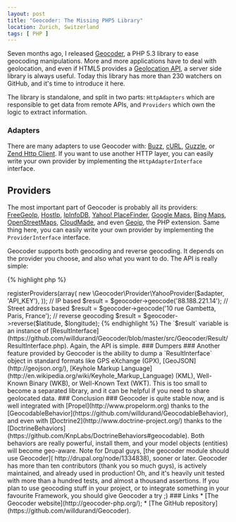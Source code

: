 ```yaml
---
layout: post
title: "Geocoder: The Missing PHP5 Library"
location: Zurich, Switzerland
tags: [ PHP ]
---
```


Seven months ago, I released [Geocoder](https://github.com/willdurand/Geocoder),
a PHP 5.3 library to ease geocoding manipulations. More and more applications
have to deal with geolocation, and even if HTML5 provides a [Geolocation
API](http://www.w3.org/TR/geolocation-API/), a server side library is
always useful. Today this library has more than 230 watchers on GitHub, and it's
time to introduce it here.

The library is standalone, and split in two parts: `HttpAdapters` which
are responsible to get data from remote APIs, and `Providers` which own the
logic to extract information.

### Adapters ###

There are many adapters to use Geocoder with:
[Buzz](https://github.com/kriswallsmith/Buzz),
[cURL](http://php.net/manual/book.curl.php),
[Guzzle](https://github.com/guzzle/guzzle), or [Zend Http
Client](http://framework.zend.com/manual/en/zend.http.client.html).
If you want to use another HTTP layer, you can easily write your own provider by
implementing the `HttpAdapterInterface` interface.


## Providers ###

The most important part of Geocoder is probably all its providers:
[FreeGeoIp](http://freegeoip.net/static/index.html),
[HostIp](http://www.hostip.info/), [IpInfoDB](http://www.ipinfodb.com/), [Yahoo!
PlaceFinder](http://developer.yahoo.com/geo/placefinder/), [Google
Maps](http://code.google.com/apis/maps/documentation/geocoding/), [Bing
Maps](http://msdn.microsoft.com/en-us/library/ff701715.aspx),
[OpenStreetMaps](http://nominatim.openstreetmap.org/),
[CloudMade](http://developers.cloudmade.com/projects/show/geocoding-http-api),
and even [Geoip](http://php.net/manual/book.geoip.php), the PHP extension.
Same thing here, you can easily write your own provider by implementing the
`ProviderInterface` interface.

Geocoder supports both geocoding and reverse geocoding. It depends on the
provider you choose, and also what you want to do. The API is really simple:

{% highlight php %}
<?php

$geocoder = new \Geocoder\Geocoder();
$adapter  = new \Geocoder\HttpAdapter\BuzzHttpAdapter();

$geocoder->registerProviders(array(
    new \Geocoder\Provider\YahooProvider($adapter, 'API_KEY'),
));

// IP based
$result = $geocoder->geocode('88.188.221.14');

// Street address based
$result = $geocoder->geocode('10 rue Gambetta, Paris, France');

// reverse geocoding
$result = $geocoder->reverse($latitude, $longitude);
{% endhighlight %}

The `$result` variable is an instance of [ResultInterface](https://github.com/willdurand/Geocoder/blob/master/src/Geocoder/Result/ResultInterface.php).
Again, the API is simple.


### Dumpers ###

Another feature provided by Geocoder is the ability to dump a
`ResultInterface` object in standard formats like GPS eXchange (GPX),
[GeoJSON](http://geojson.org/),
[Keyhole Markup Language](http://en.wikipedia.org/wiki/Keyhole_Markup_Language)
(KML), Well-Known Binary (WKB), or Well-Known Text (WKT).
This is too small to become a separated library, and it can be helpful if you need
to share geolocated data.


### Conclusion ###

Geocoder is quite stable now, and is well integrated with
[Propel](http://www.propelorm.org) thanks to the
[GeocodableBehavior](https://github.com/willdurand/GeocodableBehavior), and even
with [Doctrine2](http://www.doctrine-project.org/) thanks to the
[DoctrineBehaviors](https://github.com/KnpLabs/DoctrineBehaviors#geocodable).
Both behaviors are really powerful, install them, and your model objects
(entities) will become geo-aware.
Note for Drupal guys, [the geocoder module should use Geocoder](
http://drupal.org/node/1334838), sooner or later.

Geocoder has more than ten contributors (thank you so much guys), is actively
maintained, and already used in production! Oh, and it's heavily unit tested
with more than a hundred tests, and almost a thousand assertions.

If you plan to use geocoding stuff in your project, or to integrate something
in your favourite Framework, you should give Geocoder a try ;)


### Links

* [The Geocoder website](http://geocoder-php.org/);
* [The GitHub repository](https://github.com/willdurand/Geocoder).
